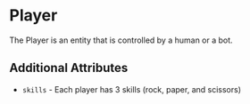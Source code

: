 # Player

The Player is an entity that is controlled by a human or a bot. 

## Additional Attributes

- `skills` - Each player has 3 skills (rock, paper, and scissors)